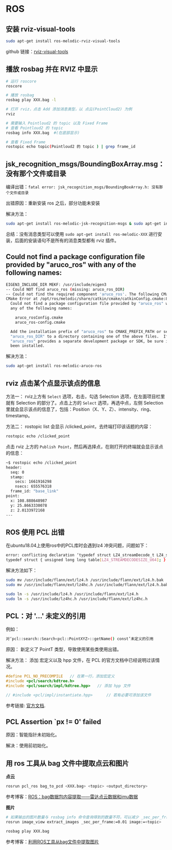 # ROS

## 安装 rviz-visual-tools

```bash
sudo apt-get install ros-melodic-rviz-visual-tools
```

github 链接：[rviz-visual-tools](https://github.com/PickNikRobotics/rviz_visual_tools)



## 播放 rosbag 并在 RVIZ 中显示

```bash
# 运行 roscore
roscore

# 播放 rosbag
rosbag play XXX.bag -l

# 打开 rviz，点击 Add 添加消息类型，以 点云(PointCloud2) 为例
rviz

# 需要输入 Pointloud2 的 topic 以及 Fixed Frame
# 查看 Pointloud2 的 topic 
rosbag info XXX.bag  #(在底部显示)

# 查看 Fixed Frame
rostopic echo topic(Pointloud2 的 topic ) | grep frame_id
```



## jsk_recognition_msgs/BoundingBoxArray.msg：没有那个文件或目录

编译出错：`fatal error: jsk_recognition_msgs/BoundingBoxArray.h: 没有那个文件或目录`

出错原因：重新安装 ros 之后，部分功能未安装

解决方法：

```bash
sudo apt-get install ros-melodic-jsk-recognition-msgs & sudo apt-get install ros-melodic-jsk-rviz-plugins
```

总结：没有消息类型可以使用 `sudo apt-get install ros-melodic-XXX` 进行安装，后面的安装语句不是所有的消息类型都有 rviz 插件。



## Could not find a package configuration file provided by "aruco_ros" with any of the following names:

```bash
EIGEN3_INCLUDE_DIR MEKF: /usr/include/eigen3
-- Could NOT find aruco_ros (missing: aruco_ros_DIR)
-- Could not find the required component 'aruco_ros'. The following CMake error indicates that you either need to install the package with the same name or change your environment so that it can be found.
CMake Error at /opt/ros/melodic/share/catkin/cmake/catkinConfig.cmake:83 (find_package):
  Could not find a package configuration file provided by "aruco_ros" with
  any of the following names:

    aruco_rosConfig.cmake
    aruco_ros-config.cmake

  Add the installation prefix of "aruco_ros" to CMAKE_PREFIX_PATH or set
  "aruco_ros_DIR" to a directory containing one of the above files.  If
  "aruco_ros" provides a separate development package or SDK, be sure it has
  been installed.
```

解决方法：

```bash
sudo apt-get install ros-melodic-aruco-ros
```



## rviz 点击某个点显示该点的信息

方法一：
		rviz上方有 `Select` 选项，右击，勾选 Selection 选项，在左面项目栏里就有 Selection 的部分了。点击上方的  `Select` 选项，再选中点，左侧 Selection 里就会显示该点的信息了，包括：Position（X、Y、Z）、intensity、ring、timestamp。

方法二：
		rostopic list 会显示 /clicked_point，去终端打印该话题的内容：

```bash
rostopic echo /clicked_point
```

点击 rviz 上方的 `Publish Point`，然后再选择点，在刚打开的终端就会显示该点的信息：

```bash
~$ rostopic echo /clicked_point
header: 
  seq: 0
  stamp: 
    secs: 1661916298
    nsecs: 655576318
  frame_id: "base_link"
point: 
  x: 108.888648987
  y: 25.8663330078
  z: 2.0133972168
---

```



## ROS 使用 PCL 出错

在ubuntu18.04上使用ros中的PCL库时会遇到lz4 冲突问题，问题如下：

```bash
error: conflicting declaration ‘typedef struct LZ4_streamDecode_t LZ4_streamDecode_t’
typedef struct { unsigned long long table[LZ4_STREAMDECODESIZE_U64]; } LZ4_streamDecode_t;
```

解决方法如下：

```bash
sudo mv /usr/include/flann/ext/lz4.h /usr/include/flann/ext/lz4.h.bak
sudo mv /usr/include/flann/ext/lz4hc.h /usr/include/flann/ext/lz4.h.bak

sudo ln -s /usr/include/lz4.h /usr/include/flann/ext/lz4.h
sudo ln -s /usr/include/lz4hc.h /usr/include/flann/ext/lz4hc.h
```



## PCL：对 '...' 未定义的引用

 例如：

```bash
对‘pcl::search::Search<pcl::PointXYZ>::getName() const’未定义的引用
```

原因：
	新定义了 PointT 类型，导致使用某些类使用出错。

解决方法：
	添加 宏定义以及 hpp 文件，在 PCL 的官方文档中已经说明过该情况。

```cpp
#define PCL_NO_PRECOMPILE	// 在第一行，添加宏定义
#include <pcl/search/kdtree.h>
#include <pcl/search/impl/kdtree.hpp>	// 添加 hpp 文件

// #include <pcl/impl/instantiate.hpp>		// 若有必要可添加该文件
```

参考链接: [官方文档](https://pcl.readthedocs.io/projects/tutorials/en/master/adding_custom_ptype.html#how-to-add-a-new-pointt-type).



## PCL Assertion `px != 0' failed

原因：智能指针未初始化。

解决：使用前初始化。

## 用 ros 工具从 bag 文件中提取点云和图片

**点云**

```bash
rosrun pcl_ros bag_to_pcd <XXX.bag> <topic> <output_directory>
```

参考博客：[ROS：bag数据包内容提取——雷达点云数据和imu数据](https://blog.csdn.net/m0_48748418/article/details/126004787)

**图片**

```bash
# 如果输出的图片数量与 rosbag info 命令查询得到的数量不符，可以减少 _sec_per_frame 参数的值。
rosrun image_view extract_images _sec_per_frame:=0.01 image:=<topic>

rosbag play XXX.bag
```

参考博客：[利用ROS工具从bag文件中提取图片](http://t.zoukankan.com/arkenstone-p-6676203.html)
